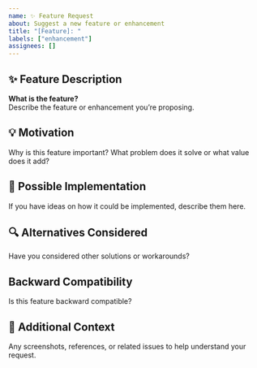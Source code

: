 ```yaml
---
name: ✨ Feature Request
about: Suggest a new feature or enhancement
title: "[Feature]: "
labels: ["enhancement"]
assignees: []
---
```


## ✨ Feature Description

**What is the feature?**  
Describe the feature or enhancement you’re proposing.



## 💡 Motivation

Why is this feature important? What problem does it solve or what value does it add?



## 🧩 Possible Implementation

If you have ideas on how it could be implemented, describe them here.



## 🔍 Alternatives Considered

Have you considered other solutions or workarounds?



## Backward Compatibility

Is this feature backward compatible?



## 📎 Additional Context

Any screenshots, references, or related issues to help understand your request.
